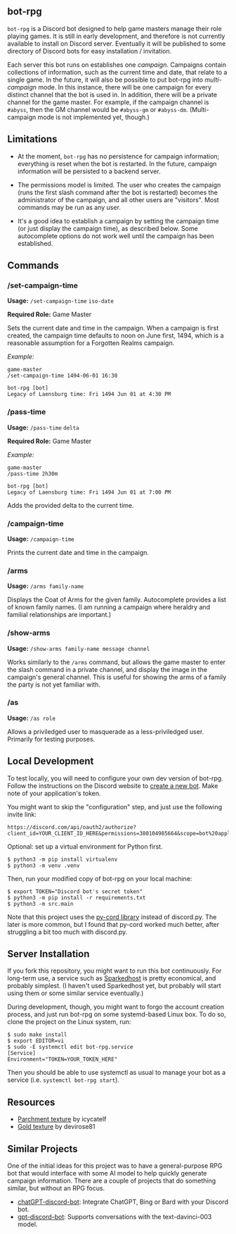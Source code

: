 ## bot-rpg

`bot-rpg` is a Discord bot designed to help game masters manage their role playing games. It is still in early development, and therefore is not currently available to install on Discord server. Eventually it will be published to some directory of Discord bots for easy installation / invitation.

Each server this bot runs on establishes one *campaign*. Campaigns contain collections of information, such as the current time and date, that relate to a single game. In the future, it will also be possible to put bot-rpg into *multi-campaign* mode. In this instance, there will be one campaign for every distinct channel that the bot is used in. In addition, there will be a private channel for the game master. For example, if the campaign channel is `#abyss`, then the GM channel would be `#abyss-gm` or `#abyss-dm`. (Multi-campaign mode is not implemented yet, though.)

## Limitations

- At the moment, `bot-rpg` has no persistence for campaign information; everything is reset when the bot is restarted. In the future, campaign information will be persisted to a backend server.

- The permissions model is limited. The user who creates the campaign (runs the first slash command after the bot is restarted) becomes the administrator of the campaign, and all other users are "visitors". Most commands may be run as any user.

- It's a good idea to establish a campaign by setting the campaign time (or just display the campaign time), as described below. Some autocomplete options do not work well until the campaign has been established.

## Commands

### /set-campaign-time

**Usage:** `/set-campaign-time` `iso-date`

**Required Role:** Game Master

Sets the current date and time in the campaign. When a campaign is first created, the campaign time defaults to noon on June first, 1494, which is a reasonable assumption for a Forgotten Realms campaign.

*Example:* 

```
game-master
/set-campaign-time 1494-06-01 16:30

bot-rpg [bot]
Legacy of Laensburg time: Fri 1494 Jun 01 at 4:30 PM
```

### /pass-time

**Usage:** `/pass-time` `delta`

**Required Role:** Game Master

*Example:* 

```
game-master
/pass-time 2h30m

bot-rpg [bot]
Legacy of Laensburg time: Fri 1494 Jun 01 at 7:00 PM
```

Adds the provided delta to the current time.

### /campaign-time

**Usage:** `/campaign-time`

Prints the current date and time in the campaign.

### /arms

**Usage:** `/arms family-name`

Displays the Coat of Arms for the given family. Autocomplete provides a list of known family names. (I am running a campaign where heraldry and familial relationships are important.)

### /show-arms

**Usage:** `/show-arms family-name message channel`

Works similarly to the `/arms` command, but allows the game master to enter the slash command in a private channel, and display the image in the campaign's general channel. This is useful for showing the arms of a family the party is not yet familiar with.

### /as

**Usage:** `/as role`

Allows a priviledged user to masquerade as a less-priviledged user. Primarily for testing purposes.

## Local Development

To test locally, you will need to configure your own dev version of bot-rpg. Follow the instructions on the Discord website to [create a new bot](https://discord.com/developers/docs/getting-started). Make note of your application's token.

You might want to skip the "configuration" step, and just use the following invite link:

```
https://discord.com/api/oauth2/authorize?client_id=YOUR_CLIENT_ID_HERE&permissions=380104985664&scope=bot%20applications.commands
```

Optional: set up a virtual environment for Python first.

```
$ python3 -m pip install virtualenv
$ python3 -m venv .venv
```

Then, run your modified copy of bot-rpg on your local machine:

```
$ export TOKEN="Discord bot's secret token"
$ python3 -m pip install -r requirements.txt
$ python3 -m src.main
```

Note that this project uses the [py-cord library](https://docs.pycord.dev/en/stable/) instead of discord.py. The later is more common, but I found that py-cord worked much better, after struggling a bit too much with discord.py.

## Server Installation

If you fork this repository, you might want to run this bot continuously. For long-term use, a service such as [Sparkedhost](https://sparkedhost.com/discord-bot-hosting) is pretty economical, and probably simplest. (I haven't used Sparkedhost yet, but probably will start using them or some similar service eventually.)

During development, though, you might want to forgo the account creation process, and just run bot-rpg on some systemd-based Linux box. To do so, clone the project on the Linux system, run:

```
$ sudo make install
$ export EDITOR=vi
$ sudo -E systemctl edit bot-rpg.service
[Service]
Environment="TOKEN=YOUR_TOKEN_HERE"
```

Then you should be able to use systemctl as usual to manage your bot as a service (i.e. `systemctl bot-rpg start`).

## Resources

- [Parchment texture](https://www.deviantart.com/icycatelf/art/Certificate-Paper-Texture-265297800) by icycatelf
- [Gold texture](https://www.deviantart.com/devirose81/art/Gold-Textures-Set-600147982) by devirose81

## Similar Projects

One of the initial ideas for this project was to have a general-purpose RPG bot that would interface with some AI model to help quickly generate campaign information. There are a couple of projects that do something similar, but without an RPG focus. 

- [chatGPT-discord-bot](https://github.com/Zero6992/chatGPT-discord-bot): Integrate ChatGPT, Bing or Bard with your Discord bot.
- [gpt-discord-bot](https://github.com/openai/gpt-discord-bot): Supports conversations with the text-davinci-003 model.
